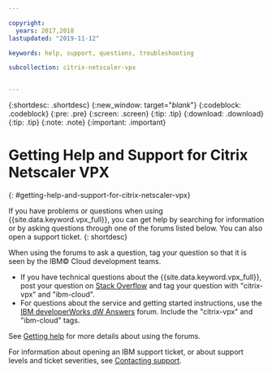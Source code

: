 ```yaml
---

copyright:
  years: 2017,2018
lastupdated: "2019-11-12"

keywords: help, support, questions, troubleshooting

subcollection: citrix-netscaler-vpx


---
```


{:shortdesc: .shortdesc}
{:new_window: target="_blank_"}
{:codeblock: .codeblock}
{:pre: .pre}
{:screen: .screen}
{:tip: .tip}
{:download: .download}
{:tip: .tip}
{:note: .note}
{:important: .important}

# Getting Help and Support for Citrix Netscaler VPX
{: #getting-help-and-support-for-citrix-netscaler-vpx}

If you have problems or questions when using {{site.data.keyword.vpx_full}}, you can get help by searching for information or by asking questions through one of the forums listed below. You can also open a support ticket.
{: shortdesc}

When using the forums to ask a question, tag your question so that it is seen by the IBM© Cloud development teams.

* If you have technical questions about the {{site.data.keyword.vpx_full}}, post your question on [Stack Overflow](https://stackoverflow.com/search?q=citrix-vpx+ibm-cloud) and tag your question with "citrix-vpx" and "ibm-cloud".
* For questions about the service and getting started instructions, use the [IBM developerWorks dW Answers](https://developer.ibm.com/answers/topics/citrix-vpx.html?smartspace=ibm-cloud) forum. Include the "citrix-vpx" and "ibm-cloud" tags.

See [Getting help](https://{DomainName}/docs/get-support?topic=get-support-using-avatar) for more details about using the forums.

For information about opening an IBM support ticket, or about support levels and ticket severities, see [Contacting support](/docs/get-support?topic=get-support-getting-customer-support).
